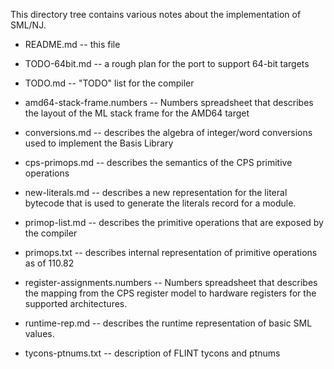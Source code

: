 This directory tree contains various notes about the
implementation of SML/NJ.

* README.md -- this file

* TODO-64bit.md -- a rough plan for the port to support 64-bit targets

* TODO.md -- "TODO" list for the compiler

* amd64-stack-frame.numbers -- Numbers spreadsheet that describes the layout of
  the ML stack frame for the AMD64 target

* conversions.md -- describes the algebra of integer/word conversions used to implement
  the Basis Library

* cps-primops.md -- describes the semantics of the CPS primitive operations

* new-literals.md -- describes a new representation for the literal bytecode that is used
  to generate the literals record for a module.

* primop-list.md -- describes the primitive operations that are exposed by the compiler

* primops.txt -- describes internal representation of primitive operations as of 110.82

* register-assignments.numbers -- Numbers spreadsheet that describes the mapping from
  the CPS register model to hardware registers for the supported architectures.

* runtime-rep.md -- describes the runtime representation of basic SML values.

* tycons-ptnums.txt -- description of FLINT tycons and ptnums
